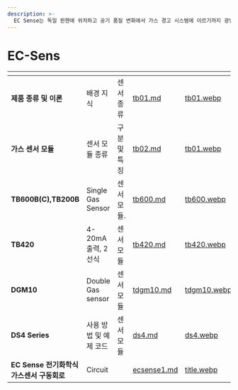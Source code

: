 ```yaml
---
description: >- 
  EC Sense는 독일 뮌헨에 위치하고 공기 품질 변화에서 가스 경고 시스템에 이르기까지 광범위한 응용 분야를 위한 가스 센서 및 센서 모듈을 개발, 제조 및 배포합니다.
---
```


# EC-Sens

<table data-column-title-hidden data-view="cards"><thead><tr><th></th><th></th><th></th><th data-hidden data-type="content-ref"></th><th data-hidden data-card-cover data-type="files"></th><th data-hidden data-type="content-ref"></th><th data-hidden data-card-target data-type="content-ref"></th></tr></thead>
<tbody>
<tr><td><strong>제품 종류 및 이론</strong></td>
<td>배경 지식</td>
<td>센서 종류</td>
<td><a href="tb01.md">tb01.md</a></td>
<td><a href="image/tb01.webp">tb01.webp</a></td>
<td></td>
<td><a href="tb01.md">tb01.md</a></td></tr>

<tr><td><strong>가스 센서 모듈</strong></td>
<td>센서 모듈 종류</td>
<td>구분 및 특징</td>
<td><a href="tb02.md">tb02.md</a></td>
<td><a href="image/tb01.webp">tb01.webp</a></td>
<td></td>
<td><a href="tb02.md">tb02.md</a></td></tr>

<tr><td><strong>TB600B(C),TB200B</strong></td>
<td>Single Gas Sensor</td>
<td>센서 모듈.</td>
<td><a href="tb600.md">tb600.md</a>
</td><td><a href="image/tb600.webp">tb600.webp</a></td>
<td></td>
<td><a href="tb600.md">tb600.md</a></td></tr>

<tr><td><strong>TB420</strong></td>
<td>4-20mA출력, 2선식</td>
<td>센서 모듈</td>
<td><a href="tb420.md">tb420.md</a>
</td><td><a href="image/tb420.webp">tb420.webp</a></td>
<td></td>
<td><a href="tb420.md">tb420.md</a>
</td></tr>

<tr><td><strong>DGM10</strong></td>
<td>Double Gas sensor</td>
<td>센서 모듈</td>
<td><a href="tdgm10.md">tdgm10.md</a>
</td><td><a href="image/dgm10.webp">tdgm10.webp</a></td>
<td></td>
<td><a href="tdgm10.md">tdgm10.md</a></td></tr>


<tr><td><strong>DS4 Series</strong></td>
<td>사용 방법 및 예제 코드</td>
<td>센서 모듈</td>
<td><a href="ds4.md">ds4.md</a>
</td><td><a href="ds4image/title.webp">ds4.webp</a></td>
<td></td>
<td><a href="ds4.md">ds4.md</a></td></tr>

<tr>
<td><strong>EC Sense 전기화학식 가스센서 구동회로</strong></td>
<td>Circuit</td>
<td></td>
<td><a href="ecsense1.md">ecsense1.md</a></td>
<td><a href="p1_image/title.webp">title.webp</a></td>
<td></td>
<td><a href="ecsense1.md">ecsense1.md</a></td>
</tr>

</tbody></table>
